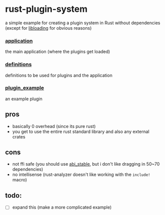 # rust-plugin-system
a simple example for creating a plugin system in Rust without dependencies (except for [libloading](https://crates.io/crates/libloading) for obvious reasons)

### [application](/application/)
the main application (where the plugins get loaded)

### [definitions](/definitions/)
definitions to be used for plugins and the application

### [plugin_example](/plugin_example/)
an example plugin

## pros
* basically 0 overhead (since its pure rust)
* you get to use the entire rust standard library and also any external crates

## cons
* not ffi safe (you should use [abi_stable](https://crates.io/crates/abi_stable), but i don't like dragging in 50~70 dependencies)
* no intellisense (rust-analyzer doesn't like working with the `include!` macro)

## todo:
- [ ] expand this (make a more complicated example)
